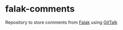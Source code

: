 # falak-comments

Repository to store comments from [Falak](https://falak.netlify.app/) using [GitTalk](https://github.com/gitalk/gitalk) 
